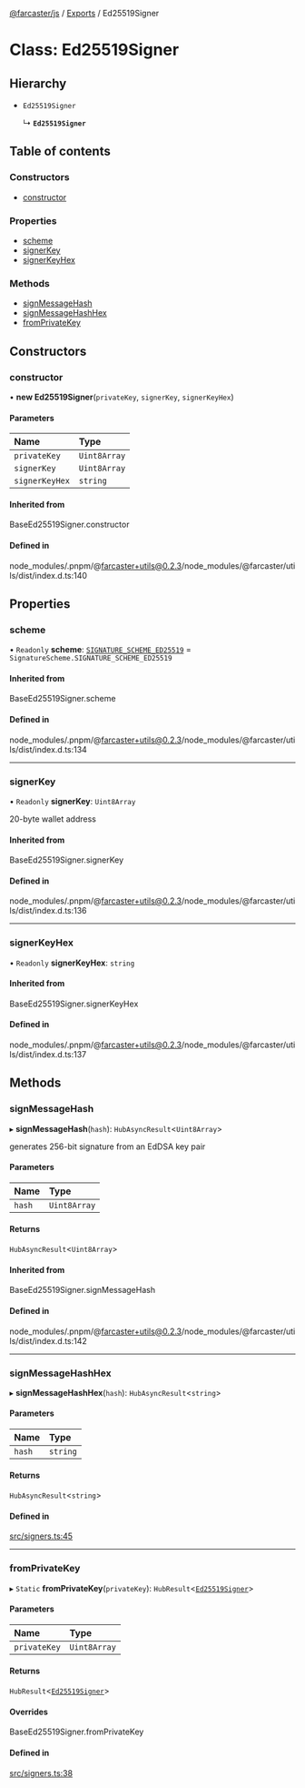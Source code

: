 [@farcaster/js](../README.md) / [Exports](../modules.md) / Ed25519Signer

# Class: Ed25519Signer

## Hierarchy

- `Ed25519Signer`

  ↳ **`Ed25519Signer`**

## Table of contents

### Constructors

- [constructor](Ed25519Signer.md#constructor)

### Properties

- [scheme](Ed25519Signer.md#scheme)
- [signerKey](Ed25519Signer.md#signerkey)
- [signerKeyHex](Ed25519Signer.md#signerkeyhex)

### Methods

- [signMessageHash](Ed25519Signer.md#signmessagehash)
- [signMessageHashHex](Ed25519Signer.md#signmessagehashhex)
- [fromPrivateKey](Ed25519Signer.md#fromprivatekey)

## Constructors

### constructor

• **new Ed25519Signer**(`privateKey`, `signerKey`, `signerKeyHex`)

#### Parameters

| Name | Type |
| :------ | :------ |
| `privateKey` | `Uint8Array` |
| `signerKey` | `Uint8Array` |
| `signerKeyHex` | `string` |

#### Inherited from

BaseEd25519Signer.constructor

#### Defined in

node_modules/.pnpm/@farcaster+utils@0.2.3/node_modules/@farcaster/utils/dist/index.d.ts:140

## Properties

### scheme

• `Readonly` **scheme**: [`SIGNATURE_SCHEME_ED25519`](../enums/protobufs.SignatureScheme.md#signature_scheme_ed25519) = `SignatureScheme.SIGNATURE_SCHEME_ED25519`

#### Inherited from

BaseEd25519Signer.scheme

#### Defined in

node_modules/.pnpm/@farcaster+utils@0.2.3/node_modules/@farcaster/utils/dist/index.d.ts:134

___

### signerKey

• `Readonly` **signerKey**: `Uint8Array`

20-byte wallet address

#### Inherited from

BaseEd25519Signer.signerKey

#### Defined in

node_modules/.pnpm/@farcaster+utils@0.2.3/node_modules/@farcaster/utils/dist/index.d.ts:136

___

### signerKeyHex

• `Readonly` **signerKeyHex**: `string`

#### Inherited from

BaseEd25519Signer.signerKeyHex

#### Defined in

node_modules/.pnpm/@farcaster+utils@0.2.3/node_modules/@farcaster/utils/dist/index.d.ts:137

## Methods

### signMessageHash

▸ **signMessageHash**(`hash`): `HubAsyncResult`<`Uint8Array`\>

generates 256-bit signature from an EdDSA key pair

#### Parameters

| Name | Type |
| :------ | :------ |
| `hash` | `Uint8Array` |

#### Returns

`HubAsyncResult`<`Uint8Array`\>

#### Inherited from

BaseEd25519Signer.signMessageHash

#### Defined in

node_modules/.pnpm/@farcaster+utils@0.2.3/node_modules/@farcaster/utils/dist/index.d.ts:142

___

### signMessageHashHex

▸ **signMessageHashHex**(`hash`): `HubAsyncResult`<`string`\>

#### Parameters

| Name | Type |
| :------ | :------ |
| `hash` | `string` |

#### Returns

`HubAsyncResult`<`string`\>

#### Defined in

[src/signers.ts:45](https://github.com/farcasterxyz/hubble/blob/57fee6a/packages/js/src/signers.ts#L45)

___

### fromPrivateKey

▸ `Static` **fromPrivateKey**(`privateKey`): `HubResult`<[`Ed25519Signer`](Ed25519Signer.md)\>

#### Parameters

| Name | Type |
| :------ | :------ |
| `privateKey` | `Uint8Array` |

#### Returns

`HubResult`<[`Ed25519Signer`](Ed25519Signer.md)\>

#### Overrides

BaseEd25519Signer.fromPrivateKey

#### Defined in

[src/signers.ts:38](https://github.com/farcasterxyz/hubble/blob/57fee6a/packages/js/src/signers.ts#L38)
